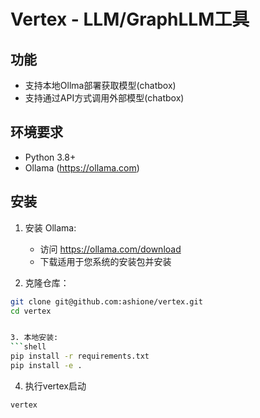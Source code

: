 # Vertex -  LLM/GraphLLM工具
## 功能
* 支持本地Ollma部署获取模型(chatbox)
* 支持通过API方式调用外部模型(chatbox)
## 环境要求

- Python 3.8+
- Ollama (https://ollama.com)

## 安装

1. 安装 Ollama:
   - 访问 https://ollama.com/download
   - 下载适用于您系统的安装包并安装

2. 克隆仓库：
```bash
git clone git@github.com:ashione/vertex.git
cd vertex


3. 本地安装:
```shell
pip install -r requirements.txt
pip install -e . 
```

4. 执行vertex启动
```shell
vertex
```